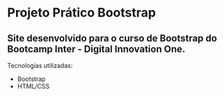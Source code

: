 # Projeto Prático Bootstrap

## Site desenvolvido para o curso de Bootstrap do Bootcamp Inter - Digital Innovation One.

Tecnologias utilizadas:
- Bootstrap
- HTML/CSS